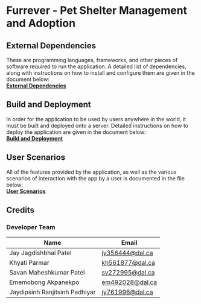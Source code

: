 # Furrever - Pet Shelter Management and Adoption

## External Dependencies
These are programming languages, frameworks, and other pieces of software required to run the application. A detailed list of dependencies, along with instructions on how to install and configure them are given in the document below:  
[**External Dependencies**](documentation/External_Dependencies.md)

## Build and Deployment
In order for the application to be used by users anywhere in the world, it must be built and deployed onto a server. Detailed instructions on how to deploy the application are given in the document below:  
[**Build and Deployment**](documentation/Build_And_Deployment.md)

## User Scenarios
All of the features provided by the application, as well as the various scenarios of interaction with the app by a user is documented in the file below:  
[**User Scenarios**](documentation/User_Scenerios.md)

## Credits

### Developer Team

| Name                           | Email           |
|--------------------------------|-----------------|
| Jay Jagdishbhai Patel          | jy356444@dal.ca |
| Khyati Parmar                  | kh561877@dal.ca |
| Savan Maheshkumar Patel        | sv272995@dal.ca |
| Ememobong Akpanekpo            | em492028@dal.ca |
| Jaydipsinh Ranjitsinh Padhiyar | jy761996@dal.ca |